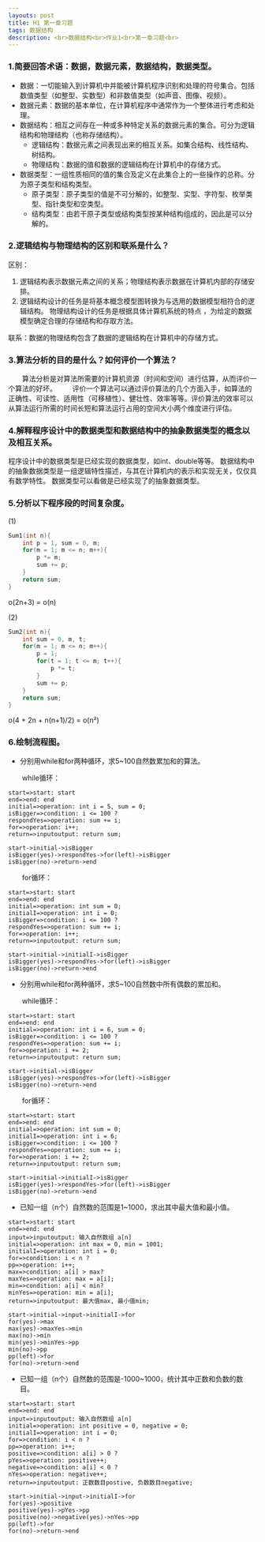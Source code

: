 ```yaml
---
layouts: post
title: H1 第一章习题
tags: 数据结构
description: <br>数据结构<br>作业1<br>第一章习题<br>
---
```


### 1.简要回答术语：数据，数据元素，数据结构，数据类型。
- 数据：一切能输入到计算机中并能被计算机程序识别和处理的符号集合。包括数值类型（如整型、实数型）和非数值类型（如声音、图像、视频）。
- 数据元素：数据的基本单位，在计算机程序中通常作为一个整体进行考虑和处理。
- 数据结构：相互之间存在一种或多种特定关系的数据元素的集合。可分为逻辑结构和物理结构（也称存储结构）。
  - 逻辑结构：数据元素之间表现出来的相互关系。如集合结构、线性结构、树结构。
  - 物理结构：数据的值和数据的逻辑结构在计算机中的存储方式。
- 数据类型：一组性质相同的值的集合及定义在此集合上的一些操作的总称。分为原子类型和结构类型。
  - 原子类型：原子类型的值是不可分解的，如整型、实型、字符型、枚举类型、指针类型和空类型。
  - 结构类型：由若干原子类型或结构类型按某种结构组成的，因此是可以分解的。

### 2.逻辑结构与物理结构的区别和联系是什么？
区别：
1. 逻辑结构表示数据元素之间的关系；物理结构表示数据在计算机内部的存储安排。
2. 逻辑结构设计的任务是将基本概念模型图转换为与选用的数据模型相符合的逻辑结构。
   物理结构设计的任务是根据具体计算机系统的特点 ，为给定的数据模型确定合理的存储结构和存取方法。

联系：数据的物理结构包含了数据的逻辑结构在计算机中的存储方式。

### 3.算法分析的目的是什么？如何评价一个算法？
&emsp;&emsp;算法分析是对算法所需要的计算机资源（时间和空间）进行估算，从而评价一个算法的好坏。
&emsp;&emsp;评价一个算法可以通过评价算法的几个方面入手，如算法的正确性、可读性、适用性（可移植性）、健壮性、效率等等。评价算法的效率可以从算法运行所需的时间长短和算法运行占用的空间大小两个维度进行评估。

### 4.解释程序设计中的数据类型和数据结构中的抽象数据类型的概念以及相互关系。
程序设计中的数据类型是已经实现的数据类型，如int、double等等。
数据结构中的抽象数据类型是一组逻辑特性描述，与其在计算机内的表示和实现无关，仅仅具有数学特性。
数据类型可以看做是已经实现了的抽象数据类型。

### 5.分析以下程序段的时间复杂度。
(1)
```cpp
Sum1(int n){
    int p = 1, sum = 0, m;
    for(m = 1; m <= n; m++){
        p *= m;
        sum += p;
    }
    return sum;
}
```
o(2n+3) = o(n)

(2)
```cpp
Sum2(int n){
    int sum = 0, m, t;
    for(m = 1; m <= n; m++){
        p = 1;
        for(t = 1; t <= m; t++){
            p *= t;
        }
        sum += p;
    }
    return sum;
}
```
o(4 + 2n + n(n+1)/2) = o(n²)

### 6.绘制流程图。
- 分别用while和for两种循环，求5~100自然数累加和的算法。

&emsp;&emsp;while循环：
```flow
start=>start: start
end=>end: end
initial=>operation: int i = 5, sum = 0;
isBigger=>condition: i <= 100 ?
respondYes=>operation: sum += i;
for=>operation: i++;
return=>inputoutput: return sum;

start->initial->isBigger
isBigger(yes)->respondYes->for(left)->isBigger
isBigger(no)->return->end
```
&emsp;&emsp;for循环：
```flow
start=>start: start
end=>end: end
initial=>operation: int sum = 0;
initialI=>operation: int i = 0;
isBigger=>condition: i <= 100 ?
respondYes=>operation: sum += i;
for=>operation: i++;
return=>inputoutput: return sum;

start->initial->initialI->isBigger
isBigger(yes)->respondYes->for(left)->isBigger
isBigger(no)->return->end
```
- 分别用while和for两种循环，求5~100自然数中所有偶数的累加和。

&emsp;&emsp;while循环：
```flow
start=>start: start
end=>end: end
initial=>operation: int i = 6, sum = 0;
isBigger=>condition: i <= 100 ?
respondYes=>operation: sum += i;
for=>operation: i += 2;
return=>inputoutput: return sum;

start->initial->isBigger
isBigger(yes)->respondYes->for(left)->isBigger
isBigger(no)->return->end
```
&emsp;&emsp;for循环：
```flow
start=>start: start
end=>end: end
initial=>operation: int sum = 0;
initialI=>operation: int i = 6;
isBigger=>condition: i <= 100 ?
respondYes=>operation: sum += i;
for=>operation: i += 2;
return=>inputoutput: return sum;

start->initial->initialI->isBigger
isBigger(yes)->respondYes->for(left)->isBigger
isBigger(no)->return->end
```

- 已知一组（n个）自然数的范围是1~1000，求出其中最大值和最小值。
```flow
start=>start: start
end=>end: end
input=>inputoutput: 输入自然数组 a[n]
initial=>operation: int max = 0, min = 1001;
initialI=>operation: int i = 0;
for=>condition: i < n ?
pp=>operation: i++;
max=>condition: a[i] > max?
maxYes=>operation: max = a[i];
min=>condition: a[i] < min?
minYes=>operation: min = a[i];
return=>inputoutput: 最大值max, 最小值min;

start->initial->input->initialI->for
for(yes)->max
max(yes)->maxYes->min
max(no)->min
min(yes)->minYes->pp
min(no)->pp
pp(left)->for
for(no)->return->end
```

- 已知一组（n个）自然数的范围是-1000~1000，统计其中正数和负数的数目。
```flow
start=>start: start
end=>end: end
input=>inputoutput: 输入自然数组 a[n]
initial=>operation: int positive = 0, negative = 0;
initialI=>operation: int i = 0;
for=>condition: i < n ?
pp=>operation: i++;
positive=>condition: a[i] > 0 ?
pYes=>operation: positive++;
negative=>condition: a[i] < 0 ?
nYes=>operation: negative++;
return=>inputoutput: 正数数目postive, 负数数目negative;

start->initial->input->initialI->for
for(yes)->positive
positive(yes)->pYes->pp
positive(no)->negative(yes)->nYes->pp
pp(left)->for
for(no)->return->end
```

